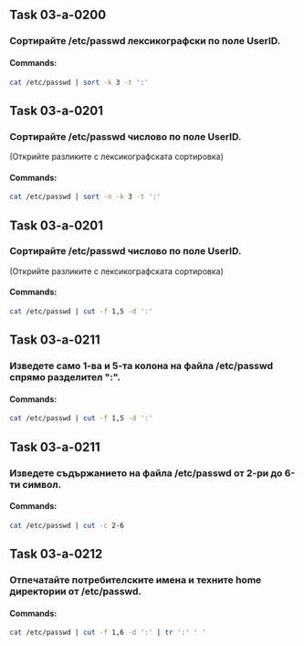 
## Task 03-a-0200
### Сортирайте /etc/passwd лексикографски по поле UserID.

#### Commands:
```bash
cat /etc/passwd | sort -k 3 -t ':'
```

## Task 03-a-0201
### Сортирайте /etc/passwd числово по поле UserID.
(Открийте разликите с лексикографската сортировка)

#### Commands:
```bash
cat /etc/passwd | sort -n -k 3 -t ':'
```

## Task 03-a-0201
### Сортирайте /etc/passwd числово по поле UserID.
(Открийте разликите с лексикографската сортировка)

#### Commands:
```bash
cat /etc/passwd | cut -f 1,5 -d ':'
```

## Task 03-a-0211
### Изведете само 1-ва и 5-та колона на файла /etc/passwd спрямо разделител ":".

#### Commands:
```bash
cat /etc/passwd | cut -f 1,5 -d ':'
```

## Task 03-a-0211
### Изведете съдържанието на файла /etc/passwd от 2-ри до 6-ти символ.

#### Commands:
```bash
cat /etc/passwd | cut -c 2-6
```

## Task 03-a-0212
### Отпечатайте потребителските имена и техните home директории от /etc/passwd.

#### Commands:
```bash
cat /etc/passwd | cut -f 1,6 -d ':' | tr ':' ' '
```
